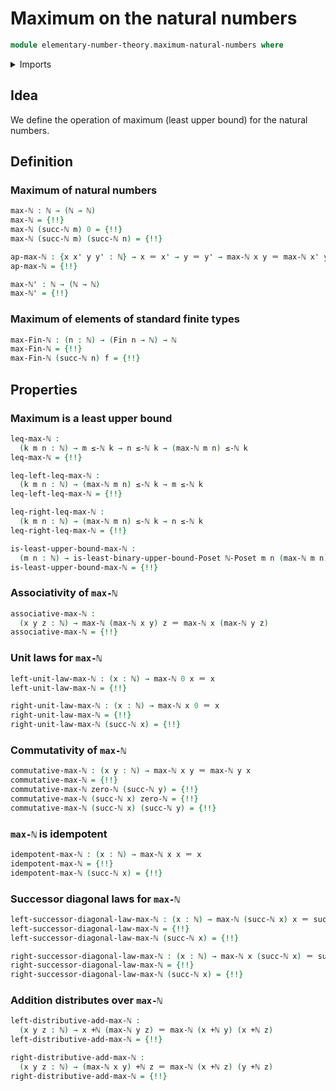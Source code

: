 # Maximum on the natural numbers

```agda
module elementary-number-theory.maximum-natural-numbers where
```

<details><summary>Imports</summary>

```agda
open import elementary-number-theory.addition-natural-numbers
open import elementary-number-theory.inequality-natural-numbers
open import elementary-number-theory.natural-numbers

open import foundation.action-on-identifications-binary-functions
open import foundation.action-on-identifications-functions
open import foundation.coproduct-types
open import foundation.dependent-pair-types
open import foundation.identity-types
open import foundation.unit-type

open import order-theory.least-upper-bounds-posets

open import univalent-combinatorics.standard-finite-types
```

</details>

## Idea

We define the operation of maximum (least upper bound) for the natural numbers.

## Definition

### Maximum of natural numbers

```agda
max-ℕ : ℕ → (ℕ → ℕ)
max-ℕ = {!!}
max-ℕ (succ-ℕ m) 0 = {!!}
max-ℕ (succ-ℕ m) (succ-ℕ n) = {!!}

ap-max-ℕ : {x x' y y' : ℕ} → x ＝ x' → y ＝ y' → max-ℕ x y ＝ max-ℕ x' y'
ap-max-ℕ = {!!}

max-ℕ' : ℕ → (ℕ → ℕ)
max-ℕ' = {!!}
```

### Maximum of elements of standard finite types

```agda
max-Fin-ℕ : (n : ℕ) → (Fin n → ℕ) → ℕ
max-Fin-ℕ = {!!}
max-Fin-ℕ (succ-ℕ n) f = {!!}
```

## Properties

### Maximum is a least upper bound

```agda
leq-max-ℕ :
  (k m n : ℕ) → m ≤-ℕ k → n ≤-ℕ k → (max-ℕ m n) ≤-ℕ k
leq-max-ℕ = {!!}

leq-left-leq-max-ℕ :
  (k m n : ℕ) → (max-ℕ m n) ≤-ℕ k → m ≤-ℕ k
leq-left-leq-max-ℕ = {!!}

leq-right-leq-max-ℕ :
  (k m n : ℕ) → (max-ℕ m n) ≤-ℕ k → n ≤-ℕ k
leq-right-leq-max-ℕ = {!!}

is-least-upper-bound-max-ℕ :
  (m n : ℕ) → is-least-binary-upper-bound-Poset ℕ-Poset m n (max-ℕ m n)
is-least-upper-bound-max-ℕ = {!!}
```

### Associativity of `max-ℕ`

```agda
associative-max-ℕ :
  (x y z : ℕ) → max-ℕ (max-ℕ x y) z ＝ max-ℕ x (max-ℕ y z)
associative-max-ℕ = {!!}
```

### Unit laws for `max-ℕ`

```agda
left-unit-law-max-ℕ : (x : ℕ) → max-ℕ 0 x ＝ x
left-unit-law-max-ℕ = {!!}

right-unit-law-max-ℕ : (x : ℕ) → max-ℕ x 0 ＝ x
right-unit-law-max-ℕ = {!!}
right-unit-law-max-ℕ (succ-ℕ x) = {!!}
```

### Commutativity of `max-ℕ`

```agda
commutative-max-ℕ : (x y : ℕ) → max-ℕ x y ＝ max-ℕ y x
commutative-max-ℕ = {!!}
commutative-max-ℕ zero-ℕ (succ-ℕ y) = {!!}
commutative-max-ℕ (succ-ℕ x) zero-ℕ = {!!}
commutative-max-ℕ (succ-ℕ x) (succ-ℕ y) = {!!}
```

### `max-ℕ` is idempotent

```agda
idempotent-max-ℕ : (x : ℕ) → max-ℕ x x ＝ x
idempotent-max-ℕ = {!!}
idempotent-max-ℕ (succ-ℕ x) = {!!}
```

### Successor diagonal laws for `max-ℕ`

```agda
left-successor-diagonal-law-max-ℕ : (x : ℕ) → max-ℕ (succ-ℕ x) x ＝ succ-ℕ x
left-successor-diagonal-law-max-ℕ = {!!}
left-successor-diagonal-law-max-ℕ (succ-ℕ x) = {!!}

right-successor-diagonal-law-max-ℕ : (x : ℕ) → max-ℕ x (succ-ℕ x) ＝ succ-ℕ x
right-successor-diagonal-law-max-ℕ = {!!}
right-successor-diagonal-law-max-ℕ (succ-ℕ x) = {!!}
```

### Addition distributes over `max-ℕ`

```agda
left-distributive-add-max-ℕ :
  (x y z : ℕ) → x +ℕ (max-ℕ y z) ＝ max-ℕ (x +ℕ y) (x +ℕ z)
left-distributive-add-max-ℕ = {!!}

right-distributive-add-max-ℕ :
  (x y z : ℕ) → (max-ℕ x y) +ℕ z ＝ max-ℕ (x +ℕ z) (y +ℕ z)
right-distributive-add-max-ℕ = {!!}
```
